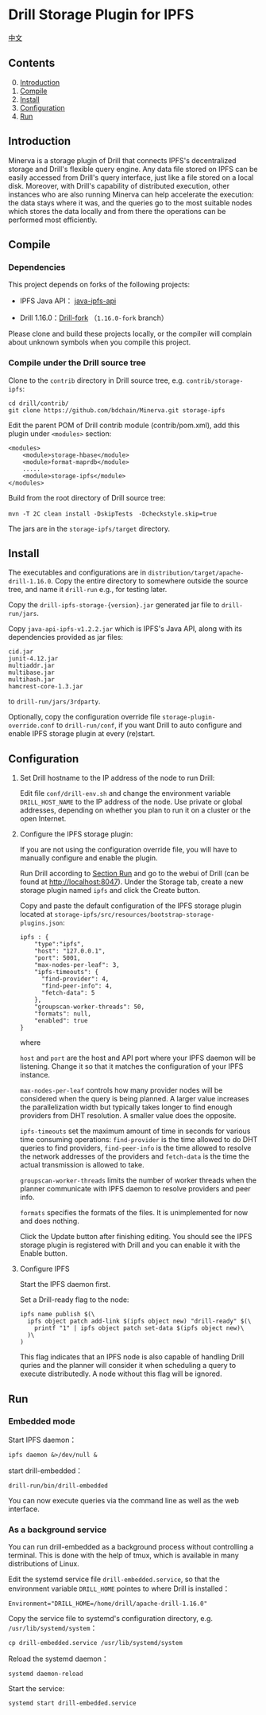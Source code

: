 # Drill Storage Plugin for IPFS

[中文](README.zh.md)

## Contents

0. [Introduction](#Introduction)
1. [Compile](#Compile)
2. [Install](#Install)
2. [Configuration](#Configuration)
3. [Run](#Run)

## Introduction

Minerva is a storage plugin of Drill that connects IPFS's decentralized storage and Drill's flexible query engine. Any data file stored on IPFS can be easily accessed from Drill's query interface, just like a file stored on a local disk. Moreover, with Drill's capability of distributed execution, other instances who are also running Minerva can help accelerate the execution: the data stays where it was, and the queries go to the most suitable nodes which stores the data locally and from there the operations can be performed most efficiently. 

## Compile

### Dependencies

This project depends on forks of the following projects:

* IPFS Java API： [java-ipfs-api](https://github.com/bdchain/java-ipfs-api)

* Drill 1.16.0：[Drill-fork](https://github.com/bdchain/Drill-fork) （`1.16.0-fork` branch）

Please clone and build these projects locally, or the compiler will complain about unknown symbols when you compile this project.

### Compile under the Drill source tree

Clone to the `contrib` directory in Drill source tree, e.g. `contrib/storage-ipfs`:
```
cd drill/contrib/
git clone https://github.com/bdchain/Minerva.git storage-ipfs
```

Edit the parent POM of Drill contrib module (contrib/pom.xml), add this plugin under `<modules>` section:

```
<modules>
    <module>storage-hbase</module>
    <module>format-maprdb</module>
    .....
    <module>storage-ipfs</module>
</modules>
```

Build from the root directory of Drill source tree:

```
mvn -T 2C clean install -DskipTests　-Dcheckstyle.skip=true
```

The jars are in the `storage-ipfs/target` directory.

## Install

The executables and configurations are in `distribution/target/apache-drill-1.16.0`. Copy the entire directory to somewhere outside the source tree, and name it `drill-run` e.g., for testing later.

Copy the `drill-ipfs-storage-{version}.jar` generated jar file to `drill-run/jars`.

Copy `java-api-ipfs-v1.2.2.jar` which is IPFS's Java API, along with its dependencies provided as jar files:

```
cid.jar
junit-4.12.jar
multiaddr.jar
multibase.jar
multihash.jar
hamcrest-core-1.3.jar
```

to `drill-run/jars/3rdparty`.

Optionally, copy the configuration override file `storage-plugin-override.conf` to `drill-run/conf`, if you want Drill to auto configure and enable IPFS storage plugin at every (re)start.

## Configuration

1. Set Drill hostname to the IP address of the node to run Drill:
    
    Edit file `conf/drill-env.sh` and change the environment variable `DRILL_HOST_NAME` to the IP address of the node. Use private or global addresses, depending on whether you plan to run it on a cluster or the open Internet.

2. Configure the IPFS storage plugin:
    
    If you are not using the configuration override file, you will have to manually configure and enable the plugin.
    
    Run Drill according to [Section Run](#Run) and go to the webui of Drill (can be found at <http://localhost:8047>). Under the Storage tab, create a new storage plugin named `ipfs` and click the Create button.
    
    Copy and paste the default configuration of the IPFS storage plugin located at `storage-ipfs/src/resources/bootstrap-storage-plugins.json`:
    
    ```
    ipfs : {
        "type":"ipfs",
        "host": "127.0.0.1",
        "port": 5001,
        "max-nodes-per-leaf": 3,
        "ipfs-timeouts": {
          "find-provider": 4,
          "find-peer-info": 4,
          "fetch-data": 5
        },
        "groupscan-worker-threads": 50,
        "formats": null,
        "enabled": true
    }
    ```
    
    where 
    
    `host` and `port` are the host and API port where your IPFS daemon will be listening. Change it so that it matches the configuration of your IPFS instance.

    `max-nodes-per-leaf` controls how many provider nodes will be considered when the query is being planned. A larger value increases the parallelization width but typically takes longer to find enough providers from DHT resolution. A smaller value does the opposite.
    
    `ipfs-timeouts` set the maximum amount of time in seconds for various time consuming operations: `find-provider` is the time allowed to do DHT queries to find providers, `find-peer-info` is the time allowed to resolve the network addresses of the providers and `fetch-data` is the time the actual transmission is allowed to take. 
    
    `groupscan-worker-threads` limits the number of worker threads when the planner communicate with IPFS daemon to resolve providers and peer info.
    
    `formats` specifies the formats of the files. It is unimplemented for now and does nothing.
    
    Click the Update button after finishing editing. You should see the IPFS storage plugin is registered with Drill and you can enable it with the Enable button.
    
3. Configure IPFS

    Start the IPFS daemon first. 
    
    Set a Drill-ready flag to the node:
    
    ```
    ipfs name publish $(\
      ipfs object patch add-link $(ipfs object new) "drill-ready" $(\
        printf "1" | ipfs object patch set-data $(ipfs object new)\
      )\
    )
    ```
    
    This flag indicates that an IPFS node is also capable of handling Drill quries and the planner will consider it when scheduling a query to execute distributedly. A node without this flag will be ignored.
    

## Run

### Embedded mode

Start IPFS daemon：

```
ipfs daemon &>/dev/null &
```

start drill-embedded：

```
drill-run/bin/drill-embedded
```

You can now execute queries via the command line as well as the web interface.

### As a background service

You can run drill-embedded as a background process without controlling a terminal. This is done with the help of tmux, which is available in many distributions of Linux.

Edit the systemd service file `drill-embedded.service`, so that the environment variable `DRILL_HOME` pointes to where Drill is installed：
```
Environment="DRILL_HOME=/home/drill/apache-drill-1.16.0"
```
Copy the service file to systemd's configuration directory, e.g. `/usr/lib/systemd/system`：
```
cp drill-embedded.service /usr/lib/systemd/system
```
Reload the systemd daemon：
```
systemd daemon-reload
```
Start the service:
```
systemd start drill-embedded.service
```
